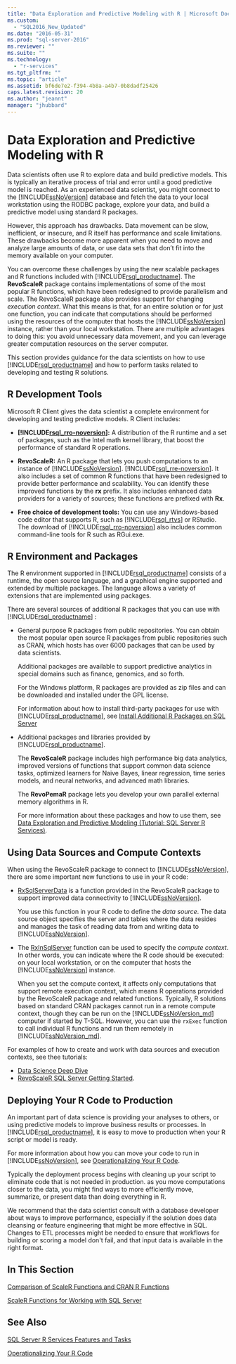 ```yaml
---
title: "Data Exploration and Predictive Modeling with R | Microsoft Docs"
ms.custom: 
  - "SQL2016_New_Updated"
ms.date: "2016-05-31"
ms.prod: "sql-server-2016"
ms.reviewer: ""
ms.suite: ""
ms.technology: 
  - "r-services"
ms.tgt_pltfrm: ""
ms.topic: "article"
ms.assetid: bf6de7e2-f394-4b8a-a4b7-0b8dadf25426
caps.latest.revision: 20
ms.author: "jeannt"
manager: "jhubbard"
---
```

# Data Exploration and Predictive Modeling with R
  Data scientists often use R to explore data and build predictive models. This is typically an iterative process of trial and error until a good predictive model is reached. As an experienced data scientist, you  might connect to the [!INCLUDE[ssNoVersion](../../a9notintoc/includes/ssnoversion-md.md)] database and fetch the data to your local workstation using the RODBC package, explore your data, and build a predictive model using standard R packages.  
  
 However, this  approach has drawbacks. Data movement can be slow, inefficient, or insecure, and R itself has performance and scale limitations. These drawbacks become more apparent when you need to move and analyze large amounts of data, or use data sets that don’t fit into the memory available on your computer.  
  
 You can overcome these challenges by using the new scalable packages and R functions included with [!INCLUDE[rsql_productname](../../a9notintoc/includes/rsql-productname-md.md)]. The **RevoScaleR** package contains implementations of some of the most popular R functions, which have been redesigned to provide parallelism and scale. The RevoScaleR package also provides support for changing *execution context*. What this means is that, for an entire solution or for just one function, you can indicate that computations should be performed using the resources of the computer that hosts the [!INCLUDE[ssNoVersion](../../a9notintoc/includes/ssnoversion-md.md)] instance, rather than your local workstation. There are multiple advantages to doing this: you avoid unnecessary data movement, and you can leverage greater computation resources on the server computer.  
  
 This section provides guidance for the data scientists on how to use [!INCLUDE[rsql_productname](../../a9notintoc/includes/rsql-productname-md.md)] and how to perform tasks related to developing and testing R solutions.  
  
##  <a name="bkmk_RDevTools"></a> R Development Tools  
 Microsoft R Client gives the data scientist a complete environment for developing and testing predictive models. R Client includes:  
  
-  **[!INCLUDE[rsql_rro-noversion](../../a9notintoc/includes/rsql-rro-noversion-md.md)]:** A distribution of the R runtime and a set of packages, such as the Intel math kernel library, that boost the performance of standard R operations.  
  
-   **RevoScaleR:** An R package that lets you push computations to an instance of [!INCLUDE[ssNoVersion](../../a9notintoc/includes/ssnoversion-md.md)]. [!INCLUDE[rsql_rre-noversion](../../a9notintoc/includes/rsql-rre-noversion-md.md)]. It also includes a set of common R functions that have been redesigned to provide better performance and scalability. You can identify these improved functions  by the **rx** prefix. It also includes enhanced data providers for a variety of sources; these functions are prefixed with **Rx**.  
  
-   **Free choice of development tools:** You can use any Windows-based code editor that supports R, such as [!INCLUDE[rsql_rtvs](../../advanced-analytics/r-services/includes/rsql-rtvs-md.md)] or RStudio. The download of [!INCLUDE[rsql_rro-noversion](../../a9notintoc/includes/rsql-rro-noversion-md.md)] also includes common command-line tools for R such as RGui.exe.  
  
##  <a name="bkmk_packages"></a> R Environment and Packages  
 The R environment supported in [!INCLUDE[rsql_productname](../../a9notintoc/includes/rsql-productname-md.md)] consists of a runtime, the open source language, and a graphical engine supported and extended by multiple packages. The language allows a variety of extensions that are implemented using packages.  
  
 There are several sources of additional R  packages that you can use with [!INCLUDE[rsql_productname](../../a9notintoc/includes/rsql-productname-md.md)] :  
  
  
-   General purpose R packages from public repositories. You can obtain the most popular open source R packages from public repositories such as CRAN, which hosts has over 6000 packages that can be used by data scientists.  
  
     Additional packages are available to support predictive analytics in special domains such as finance, genomics, and so forth.  
  
     For the Windows platform, R packages are provided as zip files and can be downloaded and installed under the GPL license.  
  
     For information about how to install third-party packages for use with [!INCLUDE[rsql_productname](../../a9notintoc/includes/rsql-productname-md.md)], see [Install Additional R Packages on SQL Server](../../advanced-analytics/r-services/install-additional-r-packages-on-sql-server.md)  
  
-   Additional packages and libraries provided by [!INCLUDE[rsql_productname](../../a9notintoc/includes/rsql-productname-md.md)].   
  
     The **RevoScaleR** package includes high performance big data analytics, improved versions of functions that support common data science tasks, optimized learners for Naive Bayes, linear regression, time series models, and neural networks, and advanced math libraries.  
  
     The **RevoPemaR** package lets you develop your own parallel external memory algorithms in R.  
  
     For more information about these packages and how to use them, see [Data Exploration and Predictive Modeling &#40;Tutorial: SQL Server R Services&#41;](../../a9notintoc/data-exploration-and-predictive-modeling-tutorial-sql-server-r-services.md).  
  
## Using Data Sources and Compute Contexts  
 When using the RevoScaleR package to connect to [!INCLUDE[ssNoVersion](../../a9notintoc/includes/ssnoversion-md.md)], there are some important new functions to use in your R code:  
  
-   [RxSqlServerData](../../a9retired/rxsqlserverdata.md) is a function provided in the RevoScaleR package to support improved data connectivity to [!INCLUDE[ssNoVersion](../../a9notintoc/includes/ssnoversion-md.md)].  
  
     You use this function in your R code to define the *data source*. The data source object specifies the server and tables where the data resides and manages the task of  reading data from and writing data to [!INCLUDE[ssNoVersion](../../a9notintoc/includes/ssnoversion-md.md)].  
  
-   The [RxInSqlServer](../../a9retired/rxinsqlserver.md) function can be used to specify the *compute context*.  In other words, you can indicate where the R code should be executed: on your local workstation, or on the computer that hosts the [!INCLUDE[ssNoVersion](../../a9notintoc/includes/ssnoversion-md.md)] instance.  
  
     When you set the compute context, it affects only computations that support remote execution context, which means R operations provided by the RevoScaleR package and related functions. Typically, R solutions based on standard CRAN packages cannot run in a remote compute context, though they can be run on the [!INCLUDE[ssNoVersion_md](../../a9notintoc/includes/ssnoversion-md.md)] computer if started by T-SQL. However, you can use the `rxExec` function to call individual R functions and run them remotely in [!INCLUDE[ssNoVersion_md](../../a9notintoc/includes/ssnoversion-md.md)].  
  
 For examples of how to create and work with data sources and execution contexts,  see thee tutorials:
 
 + [Data Science Deep Dive](../../advanced-analytics/r-services/tutorials/data-science-deep-dive-using-the-revoscaler-packages.md)  
 +  [RevoScaleR SQL Server Getting Started](https://msdn.microsoft.com/microsoft-r/scaler-sql-server-getting-started).  
  
## Deploying Your R Code to Production  
 An important part of data science is providing your analyses to others, or using predictive models to improve business results or processes. In [!INCLUDE[rsql_productname](../../a9notintoc/includes/rsql-productname-md.md)], it is easy to move to production when your R script or model is ready.  
  
 For more information about how you can move your code to run in [!INCLUDE[ssNoVersion](../../a9notintoc/includes/ssnoversion-md.md)], see [Operationalizing Your R Code](../../advanced-analytics/r-services/operationalizing-your-r-code.md).  
  
 Typically the deployment process begins with cleaning up your script to eliminate code that is not needed in production. as you move computations closer to the data, you might find ways to  more efficiently move, summarize, or present data than doing everything in R.  
  
 We recommend that the data scientist consult with a database developer about ways to improve performance, especially if the solution does data cleansing or feature engineering that might be more effective in SQL. Changes to ETL processes might be needed to ensure that workflows for building or scoring a model don't fail, and that input data is available in the right format.  
  
##  <a name="bkmk_SQLInR"></a> In This Section  

[Comparison of ScaleR Functions and CRAN R Functions](../../a9retired/summary-of-rx-functions.md)

[ScaleR Functions for Working with SQL Server](../../advanced-analytics/r-services/scaler-functions-for-working-with-sql-server-data.md)
   
## See Also  

 
 [SQL Server R Services Features and Tasks](../../advanced-analytics/r-services/sql-server-r-services-features-and-tasks.md)   
 
 [Operationalizing Your R Code](../../advanced-analytics/r-services/operationalizing-your-r-code.md)  
  
  